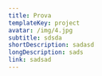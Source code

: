 ```yaml
---
title: Prova
templateKey: project
avatar: /img/4.jpg
subtitle: sdsda
shortDescription: sadasd
longDescription: sads
link: sadsad
---
```


